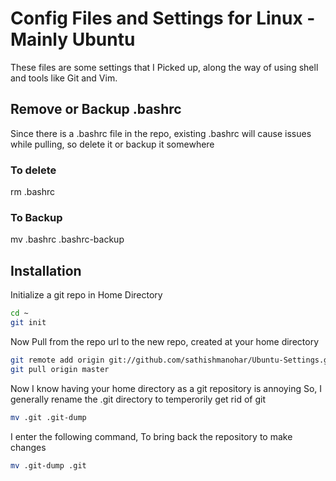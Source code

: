 # Config Files and Settings for Linux - Mainly Ubuntu

These files are some settings that I Picked up, along the way of using shell 
and tools like Git and Vim.

## Remove or Backup .bashrc
Since there is a .bashrc file in the repo, existing .bashrc will cause issues 
while pulling, so delete it or backup it somewhere

### To delete
rm .bashrc

### To Backup
mv .bashrc .bashrc-backup

## Installation

Initialize a git repo in Home Directory

```sh
cd ~
git init
```


Now Pull from the repo url to the new repo, created at your home directory

```sh
git remote add origin git://github.com/sathishmanohar/Ubuntu-Settings.git
git pull origin master
```

Now I know having your home directory as a git repository is annoying
So, I generally rename the .git directory to temperorily get rid of git

```sh
mv .git .git-dump
```

I enter the following command, To bring back the repository to make changes

```sh
mv .git-dump .git
```
